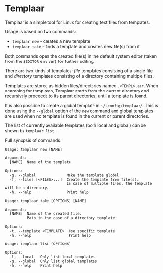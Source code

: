 # Templaar

Templaar is a simple tool for Linux for creating text files from templates.

Usage is based on two commands:
- `templaar new` - creates a new template
- `templaar take` - finds a template and creates new file(s) from it

Both commands open the created file(s) in the default system editor (taken from
the `$EDITOR` env var) for further editing.

There are two kinds of templates: *file* templates consisting of a single file
and *directory* templates consisting of a directory containing multiple files.

Templates are stored as hidden files/directories named `.<TEMPL>.aar`. When
searching for templates, Templaar starts from the current directory and
recursively proceeds to its parent directories, until a template is found.

It is also possible to create a global template in `~/.config/templaar/`. This
is done using the `--global` option of the `new` command and global templates
are used when no template is found in the current or parent directories.

The list of currently available templates (both local and global) can be shown
by `templaar list`.

Full synopsis of commands:

```
Usage: templaar new [NAME]

Arguments:
  [NAME]  Name of the template

Options:
  -g, --global              Make the template global
  -f, --files [<FILES>...]  Create the template from file(s).
                            In case of multiple files, the template will be a directory.
  -h, --help                Print help
```
```
Usage: templaar take [OPTIONS] [NAME]

Arguments:
  [NAME]  Name of the created file.
          Path in the case of a directory template.

Options:
  -t, --template <TEMPLATE>  Use specific template
  -h, --help                 Print help
```
```
Usage: templaar list [OPTIONS]

Options:
  -l, --local   Only list local templates
  -g, --global  Only list global templates
  -h, --help    Print help
```
